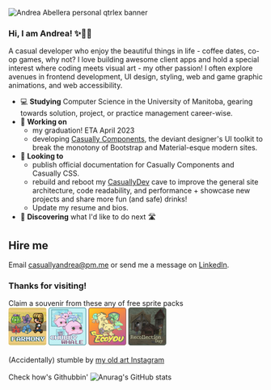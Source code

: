 ![Andrea Abellera personal qtrlex banner](https://github.com/andreaabellera/qtrlex/blob/main/public/casuallydev_banner.png)
### Hi, I am Andrea! ✨👋🏼
A casual developer who enjoy the beautiful things in life - coffee dates, co-op games, why not? I love building awesome client apps and hold a special interest where coding meets visual art - my other passion! I often explore avenues in frontend development, UI design, styling, web and game graphic animations, and web accessibility.   
- 💻 **Studying** Computer Science in the University of Manitoba, gearing towards solution, project, or practice management career-wise.  
- 🔭 **Working on**  
  -  my graduation! ETA April 2023
  -  developing [Casually Components](https://github.com/andreaabellera/Casually-Components), the deviant designer's UI toolkit to break the monotony of Bootstrap and Material-esque modern sites.  
- 🌿 **Looking to**  
  - publish official documentation for Casually Components and Casually CSS. 
  - rebuild and reboot my [CasuallyDev](https://github.com/andreaabellera/Casuallydev) cave to improve the general site architecture, code readability, and performance + showcase new projects and share more fun (and safe) drinks!  
  - Update my resume and bios.
- 🌱 **Discovering** what I'd like to do next 🛣️

## Hire me
Email casuallyandrea@pm.me or send me a message on [LinkedIn](https://www.linkedin.com/in/aabellera/).  

### Thanks for visiting!

Claim a souvenir from these any of free sprite packs
<br>
<a href="https://github.com/andreaabellera/CC-Assets-and-Sprite-Packs/tree/main/Farmony-Asset-Pack"><img src="https://github.com/andreaabellera/CC-Assets-and-Sprite-Packs/blob/main/%40icons/_farmony_.png" alt="Farmony Pack"></a>
<a href="https://github.com/andreaabellera/CC-Assets-and-Sprite-Packs/tree/main/Chubby-Whale-Asset-Pack"><img src="https://github.com/andreaabellera/CC-Assets-and-Sprite-Packs/blob/main/%40icons/_chubby_.png" alt="Chubby Whale Pack"></a>
<a href="https://github.com/andreaabellera/CC-Assets-and-Sprite-Packs/tree/main/Ecoyou-Avatars-Badges"><img src="https://github.com/andreaabellera/CC-Assets-and-Sprite-Packs/blob/main/%40icons/_ecoyou_.png" alt="Ecoyou Pack"></a>
<a href="https://github.com/andreaabellera/CC-Assets-and-Sprite-Packs/tree/main/Recollection-Day-Asset-Pack"><img src="https://github.com/andreaabellera/CC-Assets-and-Sprite-Packs/blob/main/%40icons/_rd_.png" alt="Recollection Day Pack"></a>  
<br>
(Accidentally) stumble by [my old art Instagram](https://www.instagram.com/aviagulcas/)  
<br>
Check how's Githubbin'
![Anurag's GitHub stats](https://github-readme-stats.vercel.app/api?username=andreaabellera&show_icons=true&theme=transparent)

